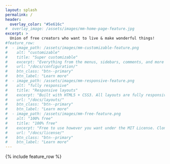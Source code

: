 ```yaml
---
layout: splash
permalink: /
header:
  overlay_color: "#5e616c"
#  overlay_image: /assets/images/mm-home-page-feature.jpg
excerpt: >
  Union of free creators who want to live & make wonderful things!
#feature_row:
#  - image_path: /assets/images/mm-customizable-feature.png
#    alt: "customizable"
#    title: "Super customizable"
#    excerpt: "Everything from the menus, sidebars, comments, and more can be configured or set with YAML Front Matter."
#    url: "/docs/configuration/"
#    btn_class: "btn--primary"
#    btn_label: "Learn more"
#  - image_path: /assets/images/mm-responsive-feature.png
#    alt: "fully responsive"
#    title: "Responsive layouts"
#    excerpt: "Built with HTML5 + CSS3. All layouts are fully responsive with helpers to augment your content."
#    url: "/docs/layouts/"
#    btn_class: "btn--primary"
#    btn_label: "Learn more"
#  - image_path: /assets/images/mm-free-feature.png
#    alt: "100% free"
#    title: "100% free"
#    excerpt: "Free to use however you want under the MIT License. Clone it, fork it, customize it... whatever!"
#    url: "/docs/license/"
#    btn_class: "btn--primary"
#    btn_label: "Learn more"      
---
```


{% include feature_row %}
